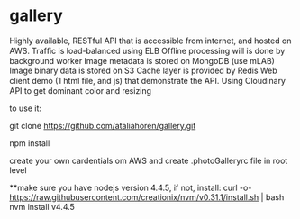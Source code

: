 # gallery
Highly available, RESTful API that is accessible from internet, and hosted on AWS.
Trafﬁc is load-balanced using ELB
Ofﬂine processing will is done by background worker
Image metadata is stored on MongoDB (use mLAB)
Image binary data is stored on S3
Cache layer is provided by Redis
Web client demo (1 html ﬁle, and js) that demonstrate the API.
Using Cloudinary API to get dominant color and resizing

to use it:

git clone https://github.com/ataliahoren/gallery.git

npm install

create your own cardentials om AWS and create .photoGalleryrc file in root level


**make sure you have nodejs version 4.4.5, if not, install:
curl -o- https://raw.githubusercontent.com/creationix/nvm/v0.31.1/install.sh | bash
nvm install v4.4.5
